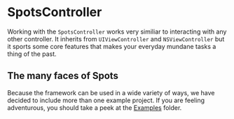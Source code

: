 # SpotsController
Working with the `SpotsController` works very similiar to interacting with any other controller. It inherits from `UIViewController` and `NSViewController` but it sports some core features that makes your everyday mundane tasks a thing of the past.

## The many faces of Spots

Because the framework can be used in a wide variety of ways, we have decided to include more than one example project. If you are feeling adventurous, you should take a peek at the [Examples](https://github.com/hyperoslo/Spots/tree/master/Examples) folder.
